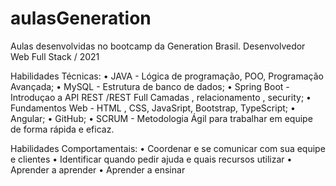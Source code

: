 # aulasGeneration
Aulas desenvolvidas no bootcamp da Generation Brasil. Desenvolvedor Web Full Stack / 2021

Habilidades Técnicas:
• JAVA - Lógica de programação, POO, Programação Avançada;
• MySQL - Estrutura de banco de dados;
• Spring Boot - Introduçao a API REST /REST Full Camadas , relacionamento , security;
• Fundamentos Web - HTML , CSS, JavaSript, Bootstrap, TypeScript;
• Angular;
• GitHub;
• SCRUM - Metodologia Ágil para trabalhar em equipe de forma rápida e eficaz.

Habilidades Comportamentais:
• Coordenar e se comunicar com sua equipe e clientes
• Identificar quando pedir ajuda e quais recursos utilizar
• Aprender a aprender
• Aprender a ensinar
